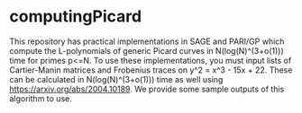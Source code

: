 # computingPicard
This repository has practical implementations in SAGE and PARI/GP which compute the L-polynomials of generic Picard curves in N(log(N)^(3+o(1))) time for primes p<=N. To use these implementations, you must input lists of Cartier-Manin matrices and Frobenius traces on y^2 = x^3 - 15x + 22. These can be calculated in N(log(N)^(3+o(1))) time as well using https://arxiv.org/abs/2004.10189. We provide some sample outputs of this algorithm to use.
